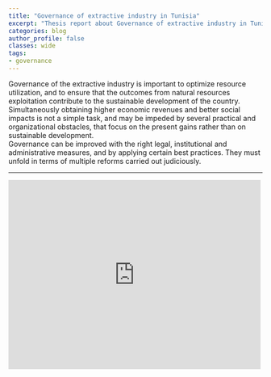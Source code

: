 ```yaml
---
title: "Governance of extractive industry in Tunisia"
excerpt: "Thesis report about Governance of extractive industry in Tunisia by Meher Béjaoui"
categories: blog
author_profile: false
classes: wide
tags:
- governance
---
```

Governance of the extractive industry is important to optimize resource utilization, and to ensure that the outcomes from natural resources exploitation contribute to the sustainable development of the country.  
Simultaneously obtaining higher economic revenues and better social impacts is not a simple task, and may be impeded by several practical and organizational obstacles, that focus on the present gains rather than on sustainable development.  
Governance can be improved with the right legal, institutional and administrative measures, and by applying certain best practices. They must unfold in terms of multiple reforms carried out judiciously.

***

<embed src="https://drive.google.com/file/d/1QLG_VJ-4nTBxlzxSeb5f9sXoKrxudmmm/view?usp=sharing" width="500" height="375" type="application/pdf">
